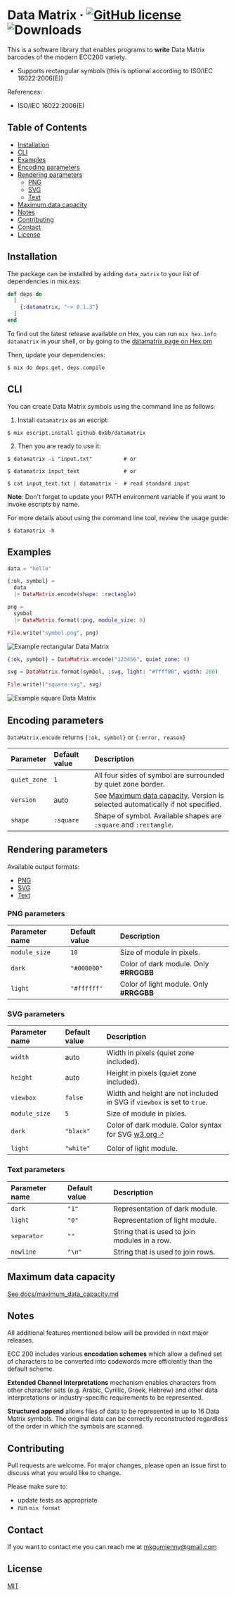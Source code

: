 # Data Matrix · [![GitHub license](https://img.shields.io/hexpm/l/datamatrix?color=brightgreen&style=flat-square)](https://github.com/0x8b/datamatrix/blob/master/LICENSE) ![Downloads](https://img.shields.io/hexpm/dt/datamatrix?color=brightgreen&style=flat-square)

This is a software library that enables programs to **write** Data Matrix barcodes of the modern ECC200 variety.

- Supports rectangular symbols (this is optional according to ISO/IEC 16022:2006(E))

References:

- ISO/IEC 16022:2006(E)

## Table of Contents

- [Installation](#installation)
- [CLI](#cli)
- [Examples](#examples)
- [Encoding parameters](#encoding-parameters)
- [Rendering parameters](#rendering-parameters)
  - [PNG](#png-parameters)
  - [SVG](#svg-parameters)
  - [Text](#text-parameters)
- [Maximum data capacity](#maximum-data-capacity)
- [Notes](#notes)
- [Contributing](#contributing)
- [Contact](#contact)
- [License](#license)

## Installation

The package can be installed by adding `data_matrix` to your list of dependencies in mix.exs:

```exs
def deps do
  [
    {:datamatrix, "~> 0.1.3"}
  ]
end
```

To find out the latest release available on Hex, you can run `mix hex.info datamatrix` in your shell, or by going to the [datamatrix page on Hex.pm](https://hex.pm/packages/datamatrix)

Then, update your dependencies:


```console
$ mix do deps.get, deps.compile
```

## CLI

You can create Data Matrix symbols using the command line as follows:

1) Install `datamatrix` as an escript:

```console
$ mix escript.install github 0x8b/datamatrix
```

2) Then you are ready to use it:

```console
$ datamatrix -i "input.txt"          # or

$ datamatrix input_text              # or

$ cat input_text.txt | datamatrix -  # read standard input
```

**Note**: Don't forget to update your PATH environment variable if you want to invoke escripts by name.

For more details about using the command line tool, review the usage guide:

```console
$ datamatrix -h
```

## Examples

```ex
data = "hello"

{:ok, symbol} =
  data
  |> DataMatrix.encode(shape: :rectangle)

png =
  symbol
  |> DataMatrix.format(:png, module_size: 8)

File.write("symbol.png", png)
```

<img src="./docs/figures/example_rectangle_hello.png" alt="Example rectangular Data Matrix">

```ex
{:ok, symbol} = DataMatrix.encode("123456", quiet_zone: 4)

svg = DataMatrix.format(symbol, :svg, light: "#ffff00", width: 200)

File.write!("square.svg", svg)
```

<img src="./docs/figures/example_square.svg" alt="Example square Data Matrix">

## Encoding parameters

`DataMatrix.encode` returns `{:ok, symbol}` or `{:error, reason}`

| Parameter | Default value | Description |
| :-- | :-- | :-- |
| `quiet_zone` | `1` | All four sides of symbol are surrounded by quiet zone border. |
| `version` | auto | See [Maximum data capacity](#maximum-data-capacity). Version is selected automatically if not specified. |
| `shape` | `:square` | Shape of symbol. Available shapes are `:square` and `:rectangle`. |


## Rendering parameters

Available output formats:

- [PNG](#png-parameters)
- [SVG](#svg-parameters)
- [Text](#text-parameters)

### PNG parameters

| Parameter name | Default value | Description |
| :-- | :-- | :-- |
| `module_size` | `10` | Size of module in pixels. |
| `dark` | `"#000000"` | Color of dark module. Only **#RRGGBB** |
| `light` | `"#ffffff"` | Color of light module. Only **#RRGGBB**|

### SVG parameters

| Parameter name | Default value | Description |
| :-- | :-- | :-- |
| `width` | auto | Width in pixels (quiet zone included). |
| `height` | auto | Height in pixels (quiet zone included). |
| `viewbox` | `false` | Width and height are not included in SVG if `viewbox` is set to `true`. |
| `module_size` | `5` | Size of module in pixles. |
| `dark` | `"black"` | Color of dark module. Color syntax for SVG [w3.org 🡕](https://www.w3.org/TR/SVGColor12/#Color_syntax) |
| `light` | `"white"` | Color of light module. |

### Text parameters

| Parameter name | Default value | Description |
| :-- | :-- | :-- |
| `dark` | `"1"` | Representation of dark module. |
| `light` | `"0"` | Representation of light module. |
| `separator` | `""` | String that is used to join modules in a row. |
| `newline` | `"\n"` | String that is used to join rows. |

## Maximum data capacity

[See docs/maximum_data_capacity.md](docs/maximum_data_capacity.md)

## Notes

All additional features mentioned below will be provided in next major releases.

ECC 200 includes various **encodation schemes** which allow a defined set of characters to be converted  into codewords more efficiently than the default scheme.

**Extended  Channel  Interpretations** mechanism  enables characters from other character sets (e.g. Arabic, Cyrillic, Greek, Hebrew) and other data interpretations or industry-specific requirements to be represented.

**Structured append** allows files of data to be represented in up to 16 Data Matrix  symbols.  The  original  data  can  be  correctly  reconstructed  regardless  of  the  order  in  which  the  symbols are scanned.

## Contributing

Pull requests are welcome. For major changes, please open an issue first to discuss what you would like to change.

Please make sure to:
- update tests as appropriate
- run `mix format`

## Contact

If you want to contact me you can reach me at <mkgumienny@gmail.com>

## License

[MIT](LICENSE)